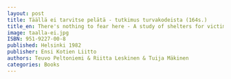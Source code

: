 ```yaml
---
layout: post
title: Täällä ei tarvitse pelätä - tutkimus turvakodeista (164s.)
title_en: There's nothing to fear here - A study of shelters for victims of family violence in Finland
image: taalla-ei.jpg
ISBN: 951-9227-00-8
published: Helsinki 1982
publisher: Ensi Kotien Liitto
authors: Teuvo Peltoniemi & Riitta Leskinen & Tuija Mäkinen
categories: Books
---
```

